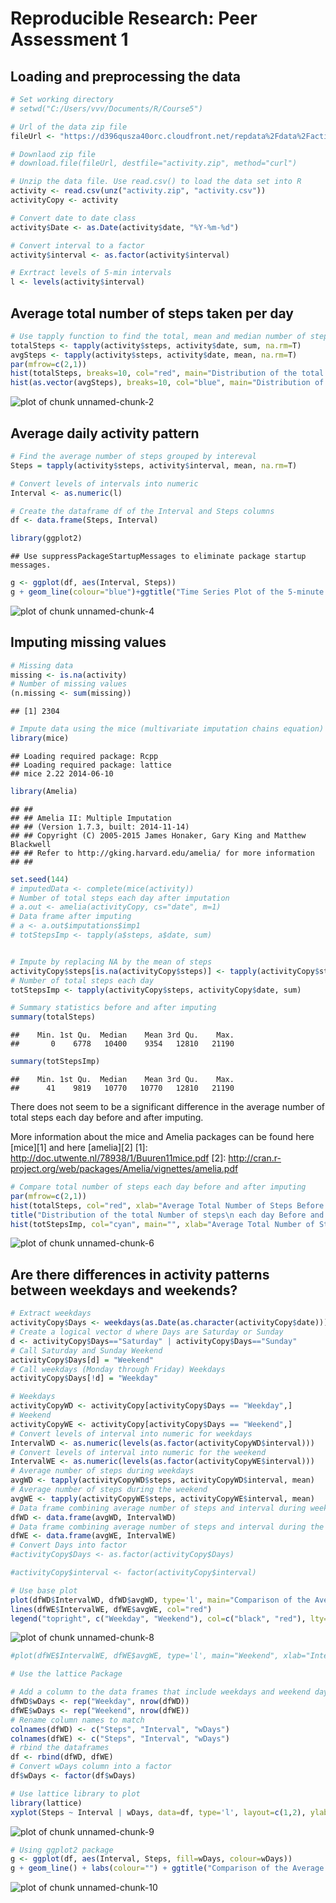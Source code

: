 # Reproducible Research: Peer Assessment 1


## Loading and preprocessing the data

```r
# Set working directory
# setwd("C:/Users/vvv/Documents/R/Course5")

# Url of the data zip file
fileUrl <- "https://d396qusza40orc.cloudfront.net/repdata%2Fdata%2Factivity.zip"

# Downlaod zip file
# download.file(fileUrl, destfile="activity.zip", method="curl")

# Unzip the data file. Use read.csv() to load the data set into R
activity <- read.csv(unz("activity.zip", "activity.csv"))
activityCopy <- activity

# Convert date to date class
activity$Date <- as.Date(activity$date, "%Y-%m-%d")

# Convert interval to a factor
activity$interval <- as.factor(activity$interval)

# Exrtract levels of 5-min intervals
l <- levels(activity$interval)
```

## Average total number of steps taken per day

```r
# Use tapply function to find the total, mean and median number of steps each day
totalSteps <- tapply(activity$steps, activity$date, sum, na.rm=T)
avgSteps <- tapply(activity$steps, activity$date, mean, na.rm=T)
par(mfrow=c(2,1))
hist(totalSteps, breaks=10, col="red", main="Distribution of the total Number of steps each day", xlab="Average Total Number of Steps")
hist(as.vector(avgSteps), breaks=10, col="blue", main="Distribution of the Average Number of steps each day", xlab="Average Number of Steps")
```

![plot of chunk unnamed-chunk-2](figure/unnamed-chunk-2-1.png) 

## Average daily activity pattern

```r
# Find the average number of steps grouped by intereval
Steps = tapply(activity$steps, activity$interval, mean, na.rm=T)

# Convert levels of intervals into numeric
Interval <- as.numeric(l)

# Create the dataframe df of the Interval and Steps columns
df <- data.frame(Steps, Interval)
```


```r
library(ggplot2)
```

```
## Use suppressPackageStartupMessages to eliminate package startup messages.
```

```r
g <- ggplot(df, aes(Interval, Steps))
g + geom_line(colour="blue")+ggtitle("Time Series Plot of the 5-minute Interval\n and the Average Number of Steps,\n Taken across all Days") + ylab("Average Number of Steps")
```

![plot of chunk unnamed-chunk-4](figure/unnamed-chunk-4-1.png) 

## Imputing missing values

```r
# Missing data
missing <- is.na(activity)
# Number of missing values
(n.missing <- sum(missing))
```

```
## [1] 2304
```

```r
# Impute data using the mice (multivariate imputation chains equation)
library(mice)
```

```
## Loading required package: Rcpp
## Loading required package: lattice
## mice 2.22 2014-06-10
```

```r
library(Amelia)
```

```
## ## 
## ## Amelia II: Multiple Imputation
## ## (Version 1.7.3, built: 2014-11-14)
## ## Copyright (C) 2005-2015 James Honaker, Gary King and Matthew Blackwell
## ## Refer to http://gking.harvard.edu/amelia/ for more information
## ##
```

```r
set.seed(144)
# imputedData <- complete(mice(activity))
# Number of total steps each day after imputation
# a.out <- amelia(activityCopy, cs="date", m=1)
# Data frame after imputing
# a <- a.out$imputations$imp1
# totStepsImp <- tapply(a$steps, a$date, sum)


# Impute by replacing NA by the mean of steps
activityCopy$steps[is.na(activityCopy$steps)] <- tapply(activityCopy$steps, activityCopy$interval, mean, na.rm = TRUE)
# Number of total steps each day
totStepsImp <- tapply(activityCopy$steps, activityCopy$date, sum)

# Summary statistics before and after imputing
summary(totalSteps)
```

```
##    Min. 1st Qu.  Median    Mean 3rd Qu.    Max. 
##       0    6778   10400    9354   12810   21190
```

```r
summary(totStepsImp)
```

```
##    Min. 1st Qu.  Median    Mean 3rd Qu.    Max. 
##      41    9819   10770   10770   12810   21190
```
There does not seem to be a significant difference in the average number of total steps each day before and after imputing. 


More information about the mice and Amelia packages can be found here [mice][1] and here [amelia][2]
[1]: http://doc.utwente.nl/78938/1/Buuren11mice.pdf
[2]: http://cran.r-project.org/web/packages/Amelia/vignettes/amelia.pdf

```r
# Compare total number of steps each day before and after imputing 
par(mfrow=c(2,1))
hist(totalSteps, col="red", xlab="Average Total Number of Steps Before Imputing", main="", breaks=10)
title("Distribution of the total Number of steps\n each day Before and After Imputing")
hist(totStepsImp, col="cyan", main="", xlab="Average Total Number of Steps After Imputing", breaks=10)
```

![plot of chunk unnamed-chunk-6](figure/unnamed-chunk-6-1.png) 

## Are there differences in activity patterns between weekdays and weekends?

```r
# Extract weekdays
activityCopy$Days <- weekdays(as.Date(as.character(activityCopy$date)))
# Create a logical vector d where Days are Saturday or Sunday
d <- activityCopy$Days=="Saturday" | activityCopy$Days=="Sunday"
# Call Saturday and Sunday Weekend
activityCopy$Days[d] = "Weekend"
# Call weekdays (Monday through Friday) Weekdays
activityCopy$Days[!d] = "Weekday"

# Weekdays 
activityCopyWD <- activityCopy[activityCopy$Days == "Weekday",]
# Weekend
activityCopyWE <- activityCopy[activityCopy$Days == "Weekend",]
# Convert levels of interval into numeric for weekdays
IntervalWD <- as.numeric(levels(as.factor(activityCopyWD$interval)))
# Convert levels of interval into numeric for the weekend
IntervalWE <- as.numeric(levels(as.factor(activityCopyWE$interval)))
# Average number of steps during weekdays
avgWD <- tapply(activityCopyWD$steps, activityCopyWD$interval, mean)
# Average number of steps during the weekend
avgWE <- tapply(activityCopyWE$steps, activityCopyWE$interval, mean)
# Data frame combining average number of steps and interval during weekdays
dfWD <- data.frame(avgWD, IntervalWD)
# Data frame combining average number of steps and interval during the weekend
dfWE <- data.frame(avgWE, IntervalWE)
# Convert Days into factor
#activityCopy$Days <- as.factor(activityCopy$Days)

#activityCopy$interval <- factor(activityCopy$interval)
```


```r
# Use base plot
plot(dfWD$IntervalWD, dfWD$avgWD, type='l', main="Comparison of the Average Number of Steps\n between Weekdays and the Weekend", xlab="Interval", ylab="Number of Steps")
lines(dfWE$IntervalWE, dfWE$avgWE, col="red")
legend("topright", c("Weekday", "Weekend"), col=c("black", "red"), lty=1)
```

![plot of chunk unnamed-chunk-8](figure/unnamed-chunk-8-1.png) 

```r
#plot(dfWE$IntervalWE, dfWE$avgWE, type='l', main="Weekend", xlab="Interval", ylab="Number of Steps")
```


```r
# Use the lattice Package

# Add a column to the data frames that include weekdays and weekend days
dfWD$wDays <- rep("Weekday", nrow(dfWD))
dfWE$wDays <- rep("Weekend", nrow(dfWE))
# Rename column names to match
colnames(dfWD) <- c("Steps", "Interval", "wDays")
colnames(dfWE) <- c("Steps", "Interval", "wDays")
# rbind the dataframes
df <- rbind(dfWD, dfWE)
# Convert wDays column into a factor
df$wDays <- factor(df$wDays)

# Use lattice library to plot
library(lattice)
xyplot(Steps ~ Interval | wDays, data=df, type='l', layout=c(1,2), ylab="Average Number of Steps")
```

![plot of chunk unnamed-chunk-9](figure/unnamed-chunk-9-1.png) 


```r
# Using ggplot2 package
g <- ggplot(df, aes(Interval, Steps, fill=wDays, colour=wDays))
g + geom_line() + labs(colour="") + ggtitle("Comparison of the Average Number of Steps\n between Weekdays and Weekend") + ylab("Average Number of Steps")
```

![plot of chunk unnamed-chunk-10](figure/unnamed-chunk-10-1.png) 
